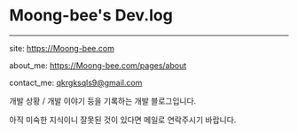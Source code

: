 # Moong-bee's Dev.log
---
site: https://Moong-bee.com

about_me: https://Moong-bee.com/pages/about

contact_me: qkrgksqls9@gmail.com


개발 상황 / 개발 이야기 등을 기록하는 개발 블로그입니다.

아직 미숙한 지식이니 잘못된 것이 있다면 메일로 연락주시기 바랍니다.
